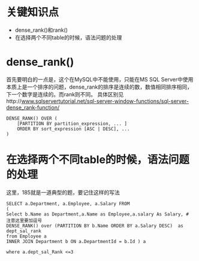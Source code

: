 # 关键知识点
- dense_rank()和rank()
- 在选择两个不同table的时候，语法问题的处理

# dense_rank()
首先要明白的一点是，这个在MySQL中不能使用，只能在MS SQL Server中使用
本质上是一个排序的问题，dense_rank的排序是连续的数，数值相同排序相同，下一个数字是连续的。而rank则不同。
具体区别见http://www.sqlservertutorial.net/sql-server-window-functions/sql-server-dense_rank-function/
```MS SQL Server
DENSE_RANK() OVER (
    [PARTITION BY partition_expression, ... ]
    ORDER BY sort_expression [ASC | DESC], ...
)
```



# 在选择两个不同table的时候，语法问题的处理
这里，185就是一道典型的题，要记住这样的写法
```MS SQL Server
SELECT a.Department, a.Employee, a.Salary FROM
(
Select b.Name as Department,a.Name as Employee,a.salary As Salary, # 注意这里要加逗号
DENSE_RANK() over (PARTITION BY b.Name ORDER BY a.Salary DESC)  as dept_sal_rank
from Employee a
INNER JOIN Department b ON a.DepartmentId = b.Id ) a

where a.dept_sal_Rank <=3

```
